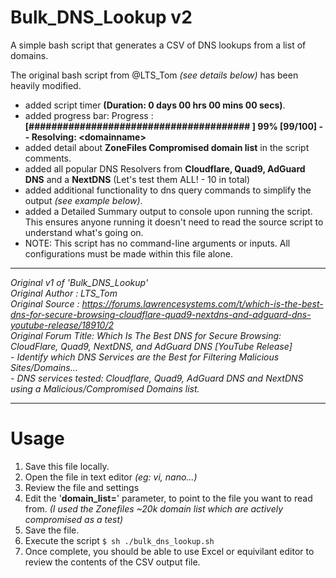 # Bulk_DNS_Lookup v2

A simple bash script that generates a CSV of DNS lookups from a list of domains.  

The original bash script from @LTS_Tom _(see details below)_ has been heavily modified.  
- added script timer **(Duration: 0 days 00 hrs 00 mins 00 secs)**.
- added progress bar: Progress : **[####################################### ]  99% [99/100] -- Resolving: \<domainname\>**
- added detail about **ZoneFiles Compromised domain list** in the script comments.
- added all popular DNS Resolvers from **Cloudflare, Quad9, AdGuard DNS** and a **NextDNS** (Let's test them ALL! - 10 in total)
- added additional functionality to dns query commands to simplify the output _(see example below)_.
- added a Detailed Summary output to console upon running the script. This ensures 
     anyone running it doesn't need to read the source script to understand what's going on.
- NOTE: This script has no command-line arguments or inputs. All configurations must be made within this file alone.

---

_Original v1 of 'Bulk_DNS_Lookup'  
Original Author     : LTS_Tom  
Original Source     : https://forums.lawrencesystems.com/t/which-is-the-best-dns-for-secure-browsing-cloudflare-quad9-nextdns-and-adguard-dns-youtube-release/18910/2  
Original Forum Title: Which Is The Best DNS for Secure Browsing: CloudFlare, Quad9, NextDNS, and AdGuard DNS [YouTube Release]  
      -  Identify which DNS Services are the Best for Filtering Malicious Sites/Domains...  
      -  DNS services tested: Cloudflare, Quad9, AdGuard DNS and NextDNS using a Malicious/Compromised Domains list._  

---
# Usage

1. Save this file locally.
2. Open the file in text editor _(eg: vi, nano...)_
3. Review the file and settings
4. Edit the '**domain_list=**' parameter, to point to the file you want to read from. _(I used the Zonefiles ~20k domain list which are actively compromised as a test)_
5. Save the file.
6. Execute the script
  ```$ sh ./bulk_dns_lookup.sh```
7. Once complete, you should be able to use Excel or equivilant editor to review the contents of the CSV output file.


